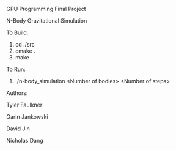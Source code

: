 GPU Programming Final Project


N-Body Gravitational Simulation

To Build:
1. cd ./src
2. cmake .
3. make

To Run:
1. ./n-body_simulation \<Number of bodies\> \<Number of steps\>


Authors:

Tyler Faulkner

Garin Jankowski

David Jin

Nicholas Dang
